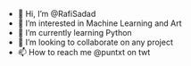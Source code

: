 - 👋 Hi, I’m @RafiSadad
- 👀 I’m interested in Machine Learning and Art
- 🌱 I’m currently learning Python
- 💞️ I’m looking to collaborate on any project
- 📫 How to reach me @puntxt on twt


